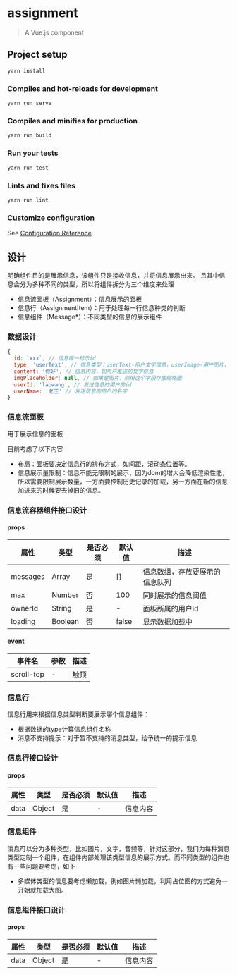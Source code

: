 # assignment

> A Vue.js component

## Project setup
```
yarn install
```

### Compiles and hot-reloads for development
```
yarn run serve
```

### Compiles and minifies for production
```
yarn run build
```

### Run your tests
```
yarn run test
```

### Lints and fixes files
```
yarn run lint
```

### Customize configuration
See [Configuration Reference](https://cli.vuejs.org/config/).

## 设计

明确组件目的是展示信息，该组件只是接收信息，并将信息展示出来。
且其中信息会分为多种不同的类型，所以将组件拆分为三个维度来处理
 - 信息流面板（Assignment）：信息展示的面板
 - 信息行（AssignmentItem）：用于处理每一行信息种类的判断
 - 信息组件（Message*）：不同类型的信息的展示组件

### 数据设计
```js
{
  id: `xxx`, // 信息唯一标示id
  type: 'userText', // 信息类型：userText-用户文字信息，userImage-用户图片，system-系统信息
  content: '你好', // 信息内容，如用户发送的文字信息
  imgPlaceholder: null, // 如果是图片，则用这个字段存放缩略图
  userId: 'laowang', // 发送信息的用户的id
  userName: '老王' // 发送信息的用户的名字
}
```

### 信息流面板

用于展示信息的面板

目前考虑了以下内容
 - 布局：面板要决定信息行的排布方式，如间距，滚动条位置等。
 - 信息展示量限制：信息不能无限制的展示，因为dom的增大会降低渲染性能，所以需要限制展示数量，一方面要控制历史记录的加载，另一方面在新的信息加进来的时候要去掉旧的信息。

### 信息流容器组件接口设计

#### props

属性|类型|是否必须|默认值|描述
-|-|-|-|-
messages|Array|是|[]|信息数组，存放要展示的信息队列
max|Number|否|100|同时展示的信息阈值
ownerId|String|是|-|面板所属的用户id
loading|Boolean|否|false|显示数据加载中

#### event

事件名|参数|描述
-|-|-
scroll-top|-|触顶

### 信息行

信息行用来根据信息类型判断要展示哪个信息组件：
 - 根据数据的type计算信息组件名称
 - 消息不支持提示：对于暂不支持的消息类型，给予统一的提示信息

 ### 信息行接口设计

#### props

属性|类型|是否必须|默认值|描述
-|-|-|-|-
data|Object|是|-|信息内容

### 信息组件

消息可以分为多种类型，比如图片，文字，音频等，针对这部分，我们为每种消息类型定制一个组件，在组件内部处理该类型信息的展示方式。而不同类型的组件也有一些问题要考虑，如下
- 多媒体类型的信息要考虑懒加载，例如图片懒加载，利用占位图的方式避免一开始就加载大图。

### 信息组件接口设计

#### props

属性|类型|是否必须|默认值|描述
-|-|-|-|-
data|Object|是|-|信息内容
